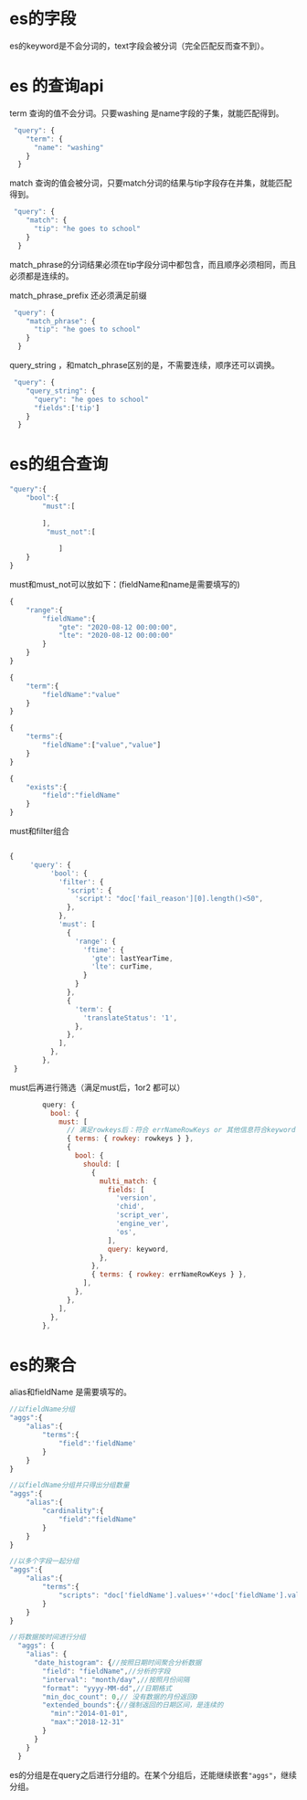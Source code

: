 

# es的字段

es的keyword是不会分词的，text字段会被分词（完全匹配反而查不到）。

# es 的查询api

term 查询的值不会分词。只要washing 是name字段的子集，就能匹配得到。

```js
 "query": {
    "term": {
      "name": "washing"
    }
  }
```

match 查询的值会被分词，只要match分词的结果与tip字段存在并集，就能匹配得到。

```js
 "query": {
    "match": {
      "tip": "he goes to school"
    }
  }
```

match_phrase的分词结果必须在tip字段分词中都包含，而且顺序必须相同，而且必须都是连续的。

match_phrase_prefix 还必须满足前缀

```js
 "query": {
    "match_phrase": {
      "tip": "he goes to school"
    }
  }
```

query_string ，和match_phrase区别的是，不需要连续，顺序还可以调换。

```js
 "query": {
    "query_string": {
      "query": "he goes to school"
      "fields":['tip']
    }
  }
```

# es的组合查询

```js
"query":{
    "bool":{
        "must":[
            
        ],
         "must_not":[
                
            ]
    }
}
```

must和must_not可以放如下：(fieldName和name是需要填写的)

```js
{
    "range":{
        "fieldName":{
            "gte": "2020-08-12 00:00:00",
            "lte": "2020-08-12 00:00:00"
        }
    }
}

{
    "term":{
        "fieldName":"value"
    }
}

{
    "terms":{
        "fieldName":["value","value"]
    }
}

{
    "exists":{
        "field":"fieldName"
    }
}
```

must和filter组合

```js

{
     'query': {
          'bool': {
            'filter': {
              'script': {
                'script': "doc['fail_reason'][0].length()<50",
              },
            },
            'must': [
              {
                'range': {
                  'ftime': {
                    'gte': lastYearTime,
                    'lte': curTime,
                  }
                }
              },
              {
                'term': {
                  'translateStatus': '1',
                },
              },
            ],
          },
        },
 }
```

must后再进行筛选（满足must后，1or2 都可以）

```js
        query: {
          bool: {
            must: [
              // 满足rowkeys后：符合 errNameRowKeys or 其他信息符合keyword
              { terms: { rowkey: rowkeys } },
              {
                bool: {
                  should: [
                    {
                      multi_match: {
                        fields: [
                          'version',
                          'chid',
                          'script_ver',
                          'engine_ver',
                          'os',
                        ],
                        query: keyword,
                      },
                    },
                    { terms: { rowkey: errNameRowKeys } },
                  ],
                },
              },
            ],
          },
        },
```





# es的聚合

alias和fieldName 是需要填写的。

```js
//以fieldName分组
"aggs":{
    "alias":{
        "terms":{
            "field":'fieldName'
        }
    }
}

//以fieldName分组并只得出分组数量
"aggs":{
    "alias":{
        "cardinality":{
            "field":"fieldName"
        }
    }
}

//以多个字段一起分组
"aggs":{
    "alias":{
        "terms":{
            "scripts": "doc['fieldName'].values+''+doc['fieldName'].values"
        }
    }
}

//将数据按时间进行分组
  "aggs": {
    "alias": {
      "date_histogram": {//按照日期时间聚合分析数据
        "field": "fieldName",//分析的字段
        "interval": "month/day",//按照月份间隔
        "format": "yyyy-MM-dd",//日期格式
        "min_doc_count": 0,// 没有数据的月份返回0
        "extended_bounds":{//强制返回的日期区间，是连续的
          "min":"2014-01-01",
          "max":"2018-12-31"
        }
      }
    }
  }

```

es的分组是在query之后进行分组的。在某个分组后，还能继续嵌套`"aggs"`，继续分组。

